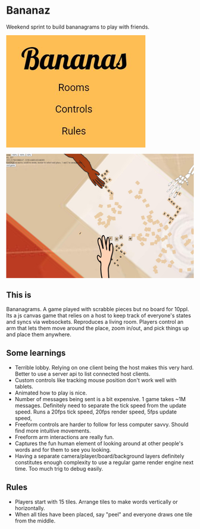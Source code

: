 # Bananaz

Weekend sprint to build bananagrams to play with friends.

![lobby](https://github.com/safetyscissors/bananas/blob/master/home.jpg)

![gameplay](https://github.com/safetyscissors/bananas/blob/master/playing.jpg)

## This is

Bananagrams. A game played with scrabble pieces but no board for 10ppl. Its a js canvas game that relies on a host to keep track of everyone's states and syncs via websockets.
Reproduces a living room. Players control an arm that lets them move around the place, zoom in/out, and pick things up and place them anywhere.

## Some learnings

- Terrible lobby. Relying on one client being the host makes this very hard. Better to use a server api to list connected host clients.
- Custom controls like tracking mouse position don't work well with tablets.
- Animated how to play is nice.
- Number of messages being sent is a bit expensive. 1 game takes ~1M messages. Definitely need to separate the tick speed from the update speed. Runs a 20fps tick speed, 20fps render speed, 5fps update speed,
- Freeform controls are harder to follow for less computer savvy. Should find more intuitive movements.
- Freeform arm interactions are really fun.
- Captures the fun human element of looking around at other people's words and for them to see you looking.
- Having a separate camera/player/board/background layers definitely constitutes enough complexity to use a regular game render engine next time. Too much trig to debug easily.

## Rules

 - Players start with 15 tiles. Arrange tiles to make words vertically or horizontally.
 - When all tiles have been placed, say "peel" and everyone draws one tile from the middle.
